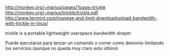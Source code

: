 http://monkey.org/~marius/pages/?page=trickle
http://monkey.org/~marius/trickle/trickle.pdf
http://www.tecmint.com/manage-and-limit-downloadupload-bandwidth-with-trickle-in-linux/

trickle is a portable lightweight userspace bandwidth shaper

Puede ejecutarse para lanzar un comando o correr como demonio limitando los servicios (aunque no queda muy claro esto último)
